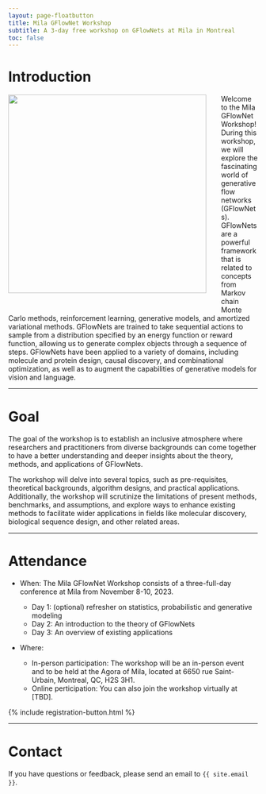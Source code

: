 ```yaml
---
layout: page-floatbutton
title: Mila GFlowNet Workshop
subtitle: A 3-day free workshop on GFlowNets at Mila in Montreal
toc: false
---
```


# Introduction

<img src="{{ site.logo }}" style="width:400px;vertical-align:middle;padding-right:30px;padding-bottom:30px;float:left">

Welcome to the Mila GFlowNet Workshop! During this workshop, we will explore the fascinating world of generative flow networks (GFlowNets). GFlowNets are a powerful framework that is related to concepts from Markov chain Monte Carlo methods, reinforcement learning, generative models, and amortized variational methods. GFlowNets are trained to take sequential actions to sample from a distribution specified by an energy function or reward function, allowing us to generate complex objects through a sequence of steps. GFlowNets have been applied to a variety of domains, including molecule and protein design, causal discovery, and combinational optimization, as well as to augment the capabilities of generative models for vision and language.


---
# Goal

The goal of the workshop is to establish an inclusive atmosphere where researchers and practitioners from diverse backgrounds can come together to have a better understanding and deeper insights about the theory, methods, and applications of GFlowNets.

The workshop will delve into several topics, such as pre-requisites, theoretical backgrounds, algorithm designs, and practical applications. Additionally, the workshop will scrutinize the limitations of present methods, benchmarks, and assumptions, and explore ways to enhance existing methods to facilitate wider applications in fields like molecular discovery, biological sequence design, and other related areas.


---

# Attendance

- When: The Mila GFlowNet Workshop consists of a three-full-day conference at Mila from November 8-10, 2023.
  - Day 1: (optional) refresher on statistics, probabilistic and generative modeling
  - Day 2: An introduction to the theory of GFlowNets
  - Day 3: An overview of existing applications

- Where:

  - In-person participation: The workshop will be an in-person event and to be held at the Agora of Mila, located at 6650 rue Saint-Urbain, Montreal, QC, H2S 3H1.
  - Online perticipation: You can also join the workshop virtually at [TBD].

{% include registration-button.html %}

---

# Contact

If you have questions or feedback, please send an email to `{{ site.email }}`.
